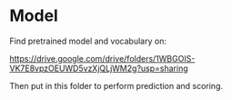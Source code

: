 # Model

Find pretrained model and vocabulary on:

https://drive.google.com/drive/folders/1WBGOIS-VK7E8vpzOEUWD5vzXjQLjWM2g?usp=sharing

Then put in this folder to perform prediction and scoring. 